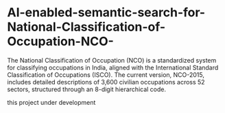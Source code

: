 # AI-enabled-semantic-search-for-National-Classification-of-Occupation-NCO-
The National Classification of Occupation (NCO) is a standardized system for classifying occupations in India, aligned with the International Standard Classification of Occupations (ISCO). The current version, NCO-2015, includes detailed descriptions of 3,600 civilian occupations across 52 sectors, structured through an 8-digit hierarchical code.

this project under development
